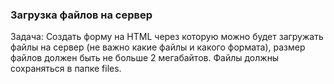 ### Загрузка файлов на сервер

Задача: Создать форму на HTML через которую можно будет загружать файлы на сервер (не важно какие файлы и какого формата), размер файлов должен быть не больше 2 мегабайтов. Файлы должны сохраняться в папке files.